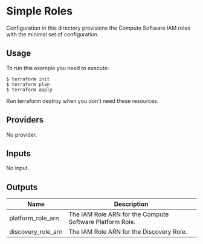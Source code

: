 # Simple Roles

Configuration in this directory provisions the Compute Software IAM roles with the minimal set of configuration.

## Usage

To run this example you need to execute:

```shell script
$ terraform init
$ terraform plan
$ terraform apply
```

Run terraform destroy when you don't need these resources.

## Providers

No provider.

## Inputs

No input.

## Outputs

| Name               | Description                                              |
|--------------------|----------------------------------------------------------|
| platform_role_arn  | The IAM Role ARN for the Compute Software Platform Role. |
| discovery_role_arn | The IAM Role ARN for the Discovery Role.                 |